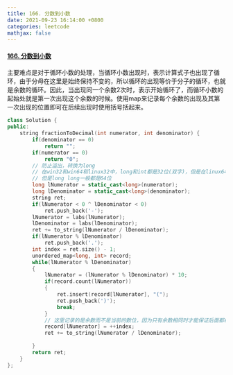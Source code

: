 ```yaml
---
title: 166. 分数到小数
date: 2021-09-23 16:14:00 +0800
categories: leetcode
mathjax: false
---
```


#### [166. 分数到小数](https://leetcode-cn.com/problems/fraction-to-recurring-decimal/)

主要难点是对于循环小数的处理，当循环小数出现时，表示计算式子也出现了循环，由于分母在这里是始终保持不变的，所以循环的出现等价于分子的循环，也就是余数的循环。因此，当出现同一个余数2次时，表示开始循环了，而循环小数的起始处就是第一次出现这个余数的时候。使用map来记录每个余数的出现及其第一次出现的位置即可在后续出现时使用括号括起来。

```c++
class Solution {
public:
    string fractionToDecimal(int numerator, int denominator) {
        if(denominator == 0)
            return "";
        if(numerator == 0)
            return "0";
        // 防止溢出，转换为long
        // 在win32和win64和linux32中，long和int都是32位(双字)，但是在linux64中long为64位
        // 但是long long一般都是64位
        long lNumerator = static_cast<long>(numerator);
        long lDenominator = static_cast<long>(denominator);
        string ret;
        if(lNumerator < 0 ^ lDenominator < 0)
            ret.push_back('-');
        lNumerator = labs(lNumerator);
        lDenominator = labs(lDenominator);
        ret += to_string(lNumerator / lDenominator);
        if(lNumerator % lDenominator)
            ret.push_back('.');
        int index = ret.size() - 1;
        unordered_map<long, int> record;
        while(lNumerator % lDenominator)
        {
            lNumerator = (lNumerator % lDenominator) * 10;
            if(record.count(lNumerator))
            {
                ret.insert(record[lNumerator], "(");
                ret.push_back(')');
                break;
            }
            // 这里记录的是余数而不是当前的数位，因为只有余数相同时才能保证后面都相同
            record[lNumerator] = ++index;
            ret += to_string(lNumerator / lDenominator);
            
        }
        return ret;
    }
};
```

